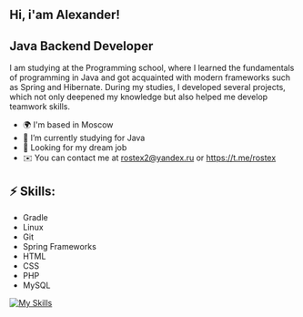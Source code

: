## Hi, i'am Alexander!
Java Backend Developer
----------------

I am studying at the Programming school, where I learned the fundamentals of programming in Java and got acquainted with modern frameworks such as Spring and Hibernate. During my studies, I developed several projects, which not only deepened my knowledge but also helped me develop teamwork skills.


- 🌍  I'm based in Moscow
- 🌱 I’m currently studying for Java
- 🔭 Looking for my dream job
- ✉️ You can contact me at rostex2@yandex.ru or https://t.me/rostex

 ## ⚡ Skills:
- Gradle
- Linux
- Git
- Spring Frameworks
- HTML
- CSS
- PHP
- MySQL 

 [![My Skills](https://skillicons.dev/icons?i=java,idea,gradle,linux,git,spring,html,css,php,vscode,mysql,md&perline=6)](https://skillicons.dev)


